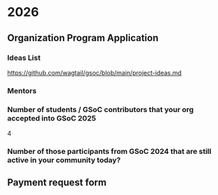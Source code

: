 # 2026

## Organization Program Application

### Ideas List

https://github.com/wagtail/gsoc/blob/main/project-ideas.md

### Mentors

### Number of students / GSoC contributors that your org accepted into GSoC 2025

4

### Number of those participants from GSoC 2024 that are still active in your community today?

## Payment request form
